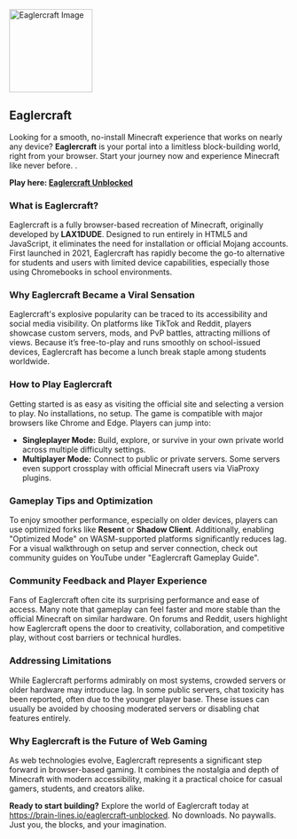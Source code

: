 <div>
  <a href="https://brain-lines.io/data/image/eaglercraft-b1.png" target="_blank">
  <img src="https://brain-lines.io/data/image/eaglercraft-b1.png" width="150" alt="Eaglercraft Image">
</a>

  <h2>Eaglercraft</h2>
  <p>Looking for a smooth, no-install Minecraft experience that works on nearly any device? <strong>Eaglercraft</strong> is your portal into a limitless block-building world, right from your browser. Start your journey now and experience Minecraft like never before. </strong>.</p>
  <strong>Play here: <a href="https://brain-lines.io/eaglercraft-unblocked">Eaglercraft Unblocked</a></strong></a>

  <h3>What is Eaglercraft?</h3>
  <p>Eaglercraft is a fully browser-based recreation of Minecraft, originally developed by <strong>LAX1DUDE</strong>. Designed to run entirely in HTML5 and JavaScript, it eliminates the need for installation or official Mojang accounts. First launched in 2021, Eaglercraft has rapidly become the go-to alternative for students and users with limited device capabilities, especially those using Chromebooks in school environments.</p>

  </ul>

  <h3>Why Eaglercraft Became a Viral Sensation</h3>
  <p>Eaglercraft's explosive popularity can be traced to its accessibility and social media visibility. On platforms like TikTok and Reddit, players showcase custom servers, mods, and PvP battles, attracting millions of views. Because it’s free-to-play and runs smoothly on school-issued devices, Eaglercraft has become a lunch break staple among students worldwide.</p>

  <h3>How to Play Eaglercraft</h3>
  <p>Getting started is as easy as visiting the official site and selecting a version to play. No installations, no setup. The game is compatible with major browsers like Chrome and Edge. Players can jump into:</p>
  <ul>
    <li><strong>Singleplayer Mode:</strong> Build, explore, or survive in your own private world across multiple difficulty settings.</li>
    <li><strong>Multiplayer Mode:</strong> Connect to public or private servers. Some servers even support crossplay with official Minecraft users via ViaProxy plugins.</li>
  </ul>

  <h3>Gameplay Tips and Optimization</h3>
  <p>To enjoy smoother performance, especially on older devices, players can use optimized forks like <strong>Resent</strong> or <strong>Shadow Client</strong>. Additionally, enabling "Optimized Mode" on WASM-supported platforms significantly reduces lag. For a visual walkthrough on setup and server connection, check out community guides on YouTube under "Eaglercraft Gameplay Guide".</p>

  <h3>Community Feedback and Player Experience</h3>
  <p>Fans of Eaglercraft often cite its surprising performance and ease of access. Many note that gameplay can feel faster and more stable than the official Minecraft on similar hardware. On forums and Reddit, users highlight how Eaglercraft opens the door to creativity, collaboration, and competitive play, without cost barriers or technical hurdles.</p>

  <h3>Addressing Limitations</h3>
  <p>While Eaglercraft performs admirably on most systems, crowded servers or older hardware may introduce lag. In some public servers, chat toxicity has been reported, often due to the younger player base. These issues can usually be avoided by choosing moderated servers or disabling chat features entirely.</p>

  <h3>Why Eaglercraft is the Future of Web Gaming</h3>
  <p>As web technologies evolve, Eaglercraft represents a significant step forward in browser-based gaming. It combines the nostalgia and depth of Minecraft with modern accessibility, making it a practical choice for casual gamers, students, and creators alike.</p>

  <p><strong>Ready to start building?</strong> Explore the world of Eaglercraft today at <a href="https://brain-lines.io/eaglercraft-unblocked">https://brain-lines.io/eaglercraft-unblocked</a>. No downloads. No paywalls. Just you, the blocks, and your imagination.</p>
</div>
